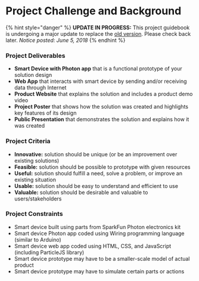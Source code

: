 # Project Challenge and Background



{% hint style="danger" %}
**UPDATE IN PROGRESS:** This project guidebook is undergoing a major update to replace the [old version](https://docs.idew.org/internet-of-things-project/). Please check back later.  _Notice posted: June 5, 2018_
{% endhint %}

### Project Deliverables

* **Smart Device with Photon app** that is a functional prototype of your solution design
* **Web App** that interacts with smart device by sending and/or receiving data through Internet
* **Product Website** that explains the solution and includes a product demo video
* **Project Poster** that shows how the solution was created and highlights key features of its design
* **Public Presentation** that demonstrates the solution and explains how it was created

### Project Criteria

* **Innovative:** solution should be unique \(or be an improvement over existing solutions\)
* **Feasible:** solution should be possible to prototype with given resources
* **Useful:** solution should fulfill a need, solve a problem, or improve an existing situation
* **Usable:** solution should be easy to understand and efficient to use
* **Valuable:** solution should be desirable and valuable to users/stakeholders

### Project Constraints

* Smart device built using parts from SparkFun Photon electronics kit​
* Smart device Photon app coded using Wiring programming language \(similar to Arduino\)
* Smart device web app coded using HTML, CSS, and JavaScript \(including ParticleJS library\)
* Smart device prototype may have to be a smaller-scale model of actual product
* Smart device prototype may have to simulate certain parts or actions

